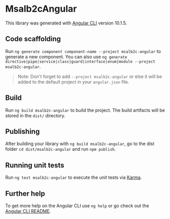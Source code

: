 # Msalb2cAngular

This library was generated with [Angular CLI](https://github.com/angular/angular-cli) version 10.1.5.

## Code scaffolding

Run `ng generate component component-name --project msalb2c-angular` to generate a new component. You can also use `ng generate directive|pipe|service|class|guard|interface|enum|module --project msalb2c-angular`.
> Note: Don't forget to add `--project msalb2c-angular` or else it will be added to the default project in your `angular.json` file. 

## Build

Run `ng build msalb2c-angular` to build the project. The build artifacts will be stored in the `dist/` directory.

## Publishing

After building your library with `ng build msalb2c-angular`, go to the dist folder `cd dist/msalb2c-angular` and run `npm publish`.

## Running unit tests

Run `ng test msalb2c-angular` to execute the unit tests via [Karma](https://karma-runner.github.io).

## Further help

To get more help on the Angular CLI use `ng help` or go check out the [Angular CLI README](https://github.com/angular/angular-cli/blob/master/README.md).
